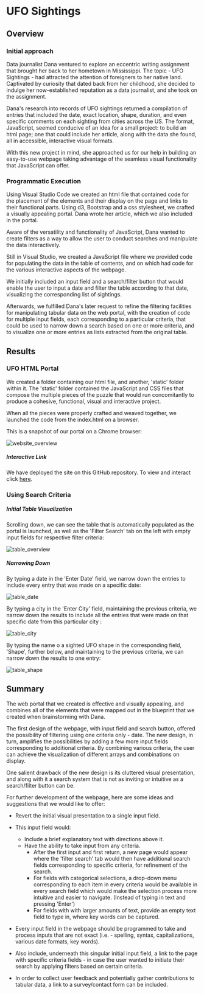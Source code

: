 # UFO Sightings



## Overview

### Initial approach

Data journalist Dana ventured to explore an eccentric writing assignment that brought her back to her hometown in Mississippi.  The topic - UFO Sightings - had attracted the attention of foreigners to her native land. Captivated by curiosity that dated back from her childhood, she decided to indulge her now-established reputation as a data journalist, and she took on the assignment.

Dana's research into records of UFO sightings returned a compilation of entries that included the date, exact location, shape, duration, and even specific comments on each sighting from cities across the US. The format, JavaScript, seemed conducive of an idea for a small project: to build an html page; one that could include her article, along with the data she found, all in accessible, interactive visual formats.

With this new project in mind, she approached us for our help in building an easy-to-use webpage taking advantage of the seamless visual functionality that JavaScript can offer.



### Programmatic Execution

Using Visual Studio Code we created an html file that contained code for the placement of the elements and their display on the page and links to their functional parts. Using d3, Bootstrap and a css stylesheet, we crafted a visually appealing portal. Dana wrote her article, which we also included in the portal.

Aware of the versatility and  functionality of JavaScript, Dana wanted to create filters as a way to allow the user to conduct searches and manipulate the data interactively. 

Still in Visual Studio, we created a JavaScript file where we provided code for populating the data in the table of contents, and on which had code for the various interactive aspects of the webpage. 

We initially included an input field and a search/filter button that would enable the user to input a date and filter the table according to that date, visualizing the corresponding list of sightings.

Afterwards, we fulfilled Dana's later request to refine the filtering facilities for manipulating tabular data on the web portal, with the creation of code for multiple input fields, each corresponding to a particular criteria, that could be used to narrow down a search based on one or more criteria, and to visualize one or more entries as lists extracted from the original table.



## Results

### UFO HTML Portal

We created a folder containing our html file, and another, 'static' folder within it. The 'static' folder contained the JavaScript and CSS files that compose the multiple pieces of the puzzle that would run concomitantly to produce a cohesive,  functional, visual and interactive project. 

When all the pieces were properly crafted and weaved together, we launched the code from the index.html on a browser. 

This is a snapshot of our portal on a Chrome browser:

![website_overview](/Users/anabisker/Desktop/Data_Analytics_Bootcamp/11_JavaScript/UFOs/website_overview.png)

##### Interactive Link

We have deployed the site on this GitHub repository. To view and interact click [here](https://anaorenstein.github.io/UFOs/).



### Using Search Criteria

##### Initial Table Visualization

Scrolling down, we can see the table that is automatically populated as the portal is launched, as well as the 'Filter Search' tab on the left with empty input fields for respective filter criteria:

![table_overview](/Users/anabisker/Desktop/Data_Analytics_Bootcamp/11_JavaScript/UFOs/table_overview.png)

##### Narrowing Down

By typing a date in the 'Enter Date' field, we narrow down the entries to include every entry that was made on a specific date:

![table_date](/Users/anabisker/Desktop/Data_Analytics_Bootcamp/11_JavaScript/UFOs/table_date.png)

By typing a city in the 'Enter City' field, maintaining the previous criteria, we narrow down the results to include all the entries that were made on that specific date from this particular city :

![table_city](/Users/anabisker/Desktop/Data_Analytics_Bootcamp/11_JavaScript/UFOs/table_city.png)

By typing the name o a sighted UFO shape in the corresponding field, 'Shape', further below, and maintaining to the previous criteria, we can narrow down the results to one entry:

![table_shape](/Users/anabisker/Desktop/Data_Analytics_Bootcamp/11_JavaScript/UFOs/table_shape.png)



## Summary

The web portal that we created is effective and visually appealing, and combines all of the elements that were mapped out in the blueprint that we created when brainstorming with Dana.

The first design of the webpage, with input field and search button, offered the possibility of filtering using one criteria only - date. The new design, in turn, amplifies the possibilities by adding a few more input fields corresponding to additional criteria. By combining various criteria, the user can achieve the visualization of different arrays and combinations on display.

One salient drawback of the new design is its cluttered visual presentation, and along with it a search system that is not as inviting or intuitive as a search/filter button can be.

For further development of the webpage, here are some ideas and suggestions that we would like to offer:

- Revert the initial visual presentation to a single input field. 
- This input field would:
  - Include a brief explanatory text with directions above it.
  - Have the ability to take input from any criteria.
    - After the first input and first return, a new page would appear where the 'filter search' tab would then have additional search fields corresponding to specific criteria, for refinement of the search. 
    - For fields with categorical selections, a drop-down menu corresponding to each item in every criteria would be available in every search field which would make the selection process more intuitive and easier to navigate. (Instead of typing in text and pressing 'Enter')
    - For fields with with larger amounts of text, provide an empty text field to type in, where key words can be captured.
- Every input field in the webpage should be programmed to take and process inputs that are not exact (i.e. - spelling, syntax, capitalizations, various date formats, key words).
- Also include, underneath this singular initial input field, a link to the page with specific criteria fields - in case the user wanted to initiate their search by applying filters based on certain criteria.

- In order to collect user feedback and potentially gather contributions to tabular data, a link to a survey/contact form can be included.